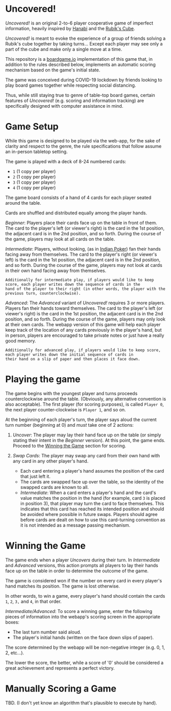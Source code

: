 # Uncovered!

_Uncovered!_ is an original 2-to-6 player cooperative game of imperfect information, heavily inspired by [Hanabi](https://en.wikipedia.org/wiki/Hanabi_(card_game)) and the [Rubik's Cube](https://en.wikipedia.org/wiki/Rubik%27s_Cube).

_Uncovered!_ is meant to evoke the experience of a group of friends solving a Rubik's cube together by taking turns... Except each player may see only a part of the cube and make only a single move at a time.

This repository is a [boardgame.io](https://boardgame.io/) implementation of this game that, in addition to the rules described below, implements an automatic scoring mechanism based on the game's initial state.

The game was conceived during COVID-19 lockdown by friends looking to play board games together while respecting social distancing.

Thus, while still staying true to genre of table-top board games, certain features of _Uncovered!_ (e.g. scoring and information tracking) are specifically designed with computer assistance in mind.

# Game Setup

While this game is designed to be played via the web-app, for the sake of clarity and respect to the genre, the rule specifications that follow assume an in-person tabletop setting.

The game is played with a deck of 8-24 numbered cards:
 - `1` (1 copy per player)
 - `2` (1 copy per player)
 - `3` (1 copy per player)
 - `4` (1 copy per player)

The game board consists of a hand of 4 cards for each player seated around the table.

Cards are shuffled and distributed equally among the player hands.

*Beginner*: Players place their cards face up on the table in front of them. The card to the player's left (or viewer's right) is the card in the 1st position, the adjacent card is in the 2nd position, and so forth. During the course of the game, players may look at all cards on the table.

*Intermediate*: Players, without looking, (as in [Indian Poker](https://en.wikipedia.org/wiki/Blind_man%27s_bluff_(poker))) fan their hands facing away from themselves. The card to the player's right (or viewer's left) is the card in the 1st position, the adjacent card is in the 2nd position, and so forth. During the course of the game, players may not look at cards in their own hand facing away from themselves.

    Additionally for intermediate play, if players would like to keep score, each player writes down the sequence of cards in the
    hand of the player to their right (in other words, the player with the previous turn, counterclockwise).

*Advanced*: The *Advanced* variant of _Uncovered!_ requires 3 or more players. Players fan their hands toward themselves. The card to the player's left (or viewer's right) is the card in the 1st position, the adjacent card is in the 2nd position, and so forth. During the course of the game, players may only look at their own cards. The webapp version of this game will help each player keep track of the location of any cards previously in the player's hand, but in person, players are encouraged to take private notes or just have a really good memory.

    Additionally for advanced play, if players would like to keep score, each player writes down the initial sequence of cards in
    their hand on a slip of paper and then places it face down.

# Playing the game

The game begins with the youngest player and turns proceeds counterclockwise around the table. (Obviously, any alternative convention is also acceptable). The first player (for scoring purposes), is called  `Player 0`, the next player counter-clockwise is `Player 1`, and so on.

At the beginning of each player's turn, the player says aloud the current turn number (beginning at 0) and *must* take one of 2 actions:

 1. *Uncover*: The player may lay their hand face up on the table (or simply stating their intent in the *Beginner* version). At this point, the game ends. Proceed to the [Winning the Game](#winning-the-game) section for scoring.
 
 2. *Swap Cards*: The player may swap any card from their own hand with any card in any other player's hand.
    - Each card entering a player's hand assumes the position of the card that just left it.
    - The cards are swapped face up over the table, so the identity of the swapped cards are known to all.
    - *Intermediate*: When a card enters a player's hand and the card's value matches the position in the hand (for example, card `3` is placed in position 3), that player may turn the card to face themselves. This indicates that this card has reached its intended position and should be avoided where possible in future swaps. Players should agree before cards are dealt on how to use this card-turning convention as it is not intended as a message passing mechanism.
 
 # Winning the Game
 
The game ends when a player *Uncovers* during their turn. In *Intermediate* and *Advanced* versions, this action prompts all players to lay their hands face up on the table in order to determine the outcome of the game.
 
The game is considered won if the number on every card in every player's hand matches its position. The game is lost otherwise.
 
In other words, to win a game, every player's hand should contain the cards `1`, `2`, `3,` and `4`, in that order.
 
*Intermediate/Advanced*: To score a winning game, enter the following pieces of information into the webapp's scoring screen in the appropriate boxes:
 
  - The last turn number said aloud.
  - The player's initial hands (written on the face down slips of paper).
  
The score determined by the webapp will be non-negative integer (e.g. 0, 1, 2, etc...).
  
The lower the score, the better, while a score of '0' should be considered a great achievement and represents a perfect victory. 
 
 # Manually Scoring a Game
 
TBD. (I don't yet know an algorithm that's plausible to execute by hand).
